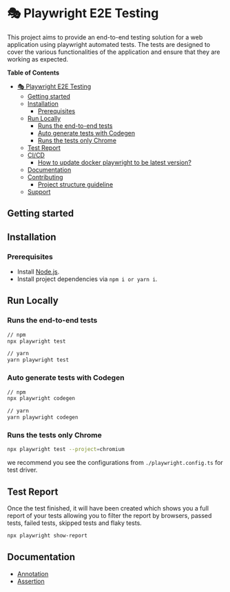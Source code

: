 # 🎭 Playwright E2E Testing
This project aims to provide an end-to-end testing solution for a web application using playwright automated tests. The tests are designed to cover the various functionalities of the application and ensure that they are working as expected.

**Table of Contents**

- [🎭 Playwright E2E Testing](#ui-e2e-testing)
  - [Getting started](#getting-started)
  - [Installation](#installation)
    - [Prerequisites](#prerequisites)
  - [Run Locally](#run-locally)
    - [Runs the end-to-end tests](#runs-the-end-to-end-tests)
    - [Auto generate tests with Codegen](#auto-generate-tests-with-codegen)
    - [Runs the tests only Chrome](#runs-the-tests-only-chrome)
  - [Test Report](#test-report)
  - [CI/CD](#cicd)
    - [How to update docker playwright to be latest version?](#how-to-update-docker-playwright-to-be-latest-version)
  - [Documentation](#documentation)
  - [Contributing](#contributing)
    - [Project structure guideline](#project-structure-guideline)
  - [Support](#support)
  
## Getting started

## Installation

### Prerequisites
- Install [Node.js](https://nodejs.org/en/download/).
- Install project dependencies via `npm i or yarn i`.

## Run Locally
### Runs the end-to-end tests
```sh
// npm
npx playwright test

// yarn
yarn playwright test
```

### Auto generate tests with Codegen
```sh
// npm
npx playwright codegen

// yarn
yarn playwright codegen
```

### Runs the tests only Chrome
```sh
npx playwright test --project=chromium
```
we recommend you see the configurations from `./playwright.config.ts` for test driver.

## Test Report
Once the test finished, it will have been created which shows you a full report of your tests allowing you to filter the report by browsers, passed tests, failed tests, skipped tests and flaky tests.
```sh
npx playwright show-report
```

## Documentation
- [Annotation](https://playwright.dev/docs/test-annotations)
- [Assertion](https://playwright.dev/docs/test-assertions)